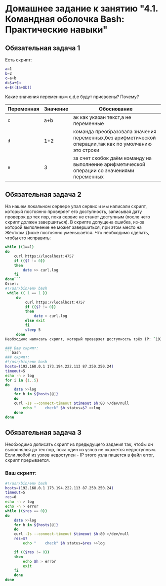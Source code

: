 # Домашнее задание к занятию "4.1. Командная оболочка Bash: Практические навыки"

## Обязательная задача 1

Есть скрипт:
```bash
a=1
b=2
c=a+b
d=$a+$b
e=$(($a+$b))
```

Какие значения переменным c,d,e будут присвоены? Почему?

| Переменная  | Значение | Обоснование |
| ------------- | ------------- | ------------- |
| `c`  | a+b   | ак как указан текст,а не переменные  |
| `d`  | 1+2 | команда преобразовала значения переменных,без арифметической операции,так как по умолчанию это строки |
| `e`  | 3   |за счет скобок даём команду на выполнение арифметической операции со значениями переменных  |


## Обязательная задача 2
На нашем локальном сервере упал сервис и мы написали скрипт, который постоянно проверяет его доступность, записывая дату проверок до тех пор, пока сервис не станет доступным (после чего скрипт должен завершиться). В скрипте допущена ошибка, из-за которой выполнение не может завершиться, при этом место на Жёстком Диске постоянно уменьшается. Что необходимо сделать, чтобы его исправить:
```bash
while ((1==1)
do
	curl https://localhost:4757
	if (($? != 0))
	then
		date >> curl.log
	fi
done```
Ответ:
#!/usr/bin/env bash
 while (( 1 == 1 ))
     do
         curl https://localhost:4757        
         if (($? != 0))
         then
             date > curl.log
         else exit
         fi
         sleep 5
     done
Необходимо написать скрипт, который проверяет доступность трёх IP: `192.168.0.1`, `173.194.222.113`, `87.250.250.242` по `80` порту и записывает результат в файл `log`. Проверять доступность необходимо пять раз для каждого узла.

### Ваш скрипт:
```bash
### скрипт:
#!/usr/bin/env bash
hosts=(192.168.0.1 173.194.222.113 87.250.250.24)
timeout=5
echo -n > log
for i in {1..5}
do
    date >>log
    for h in ${hosts[@]}
    do
	curl -Is --connect-timeout $timeout $h:80 >/dev/null
        echo "    check" $h status=$? >>log
    done
done

```

## Обязательная задача 3
Необходимо дописать скрипт из предыдущего задания так, чтобы он выполнялся до тех пор, пока один из узлов не окажется недоступным. Если любой из узлов недоступен - IP этого узла пишется в файл error, скрипт прерывается.

### Ваш скрипт:
```bash
#!/usr/bin/env bash
hosts=(192.168.0.1 173.194.222.113 87.250.250.24)
timeout=5
res=0
echo -n > log
echo -n > error
while (($res == 0))
do
    date >>log
    for h in ${hosts[@]}
    do
	curl -Is --connect-timeout $timeout $h:80 >/dev/null
	res=$?
        echo "    check" $h status=$res >>log

	if (($res != 0))
	then
	    echo $h > error
	    exit
	fi
    done
done
```
